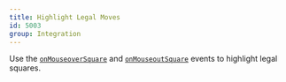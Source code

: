 ```yaml
---
title: Highlight Legal Moves
id: 5003
group: Integration
---
```


Use the <code class="js plain"><a href="{{ '/docs/#property:onMouseoverSquare' | url }}">onMouseoverSquare</a></code> and <code class="js plain"><a href="{{ '/docs/#property:onMouseoutSquare' | url }}">onMouseoutSquare</a></code> events to highlight legal squares.
